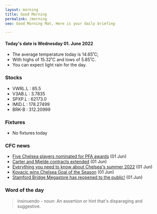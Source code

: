 ```yaml
---
layout: morning
title: Good Morning
permalink: /morning
seo: Good Morning Mat, Here is your daily briefing

---
```


<!-- weather_marker starts -->
#### Today's date is Wednesday 01. June 2022
- The average temperature today is 14.65˚C;
- With highs of 15.32˚C and lows of 5.85˚C.
- You can expect light rain for the day.

<!-- weather_marker ends -->

### Stocks

<!-- stocks_marker starts -->

- VWRL.L : 85.5
- V3AB.L : 3.7835
- SPXP.L : 62173.0
- IMID.L : 178.27499
- BRK-B : 312.20999

<!-- stocks_marker ends -->

### Fixtures

<!-- sports_marker starts -->

- No fixtures today
<!-- sports_marker ends -->

### CFC news

<!-- cfc_marker starts -->
- [Five Chelsea players nominated for PFA awards](https://www.chelseafc.com/en/news/2022/06/01/pfa-chelsea-nominations) (01 Jun)
- [Carter and Mjelde contracts extended](https://www.chelseafc.com/en/news/2022/06/01/carter-and-mjelde-contracts-extended) (01 Jun)
- [Everything you need to know about Chelsea's summer 2022](https://www.chelseafc.com/en/news/2022/06/01/everything-you-need-to-know-about-chelsea-s-summer-2022) (01 Jun)
- [Kovacic wins Chelsea Goal of the Season](https://www.chelseafc.com/en/news/2022/06/01/kovacic-wins-chelsea-goal-of-the-season) (01 Jun)
- [Stamford Bridge Megastore has reopened to the public!](https://www.chelseafc.com/en/news/2022/06/01/stamford-bridge-megastore-has-reopened-to-the-public-) (01 Jun)

<!-- cfc_marker ends -->

### Word of the day
<!-- word_marker starts -->

 > insinuendo - noun: An assertion or hint that's disparaging and suggestive.

<!-- word_marker ends -->
